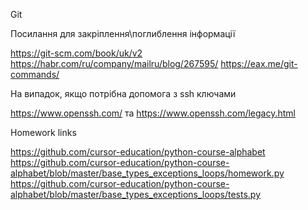 Git


Посилання для закріплення\поглиблення інформації

https://git-scm.com/book/uk/v2
https://habr.com/ru/company/mailru/blog/267595/
https://eax.me/git-commands/


На випадок, якщо потрібна допомога з ssh ключами 

https://www.openssh.com/ та https://www.openssh.com/legacy.html


Homework links 

https://github.com/cursor-education/python-course-alphabet 
https://github.com/cursor-education/python-course-alphabet/blob/master/base_types_exceptions_loops/homework.py
https://github.com/cursor-education/python-course-alphabet/blob/master/base_types_exceptions_loops/tests.py
